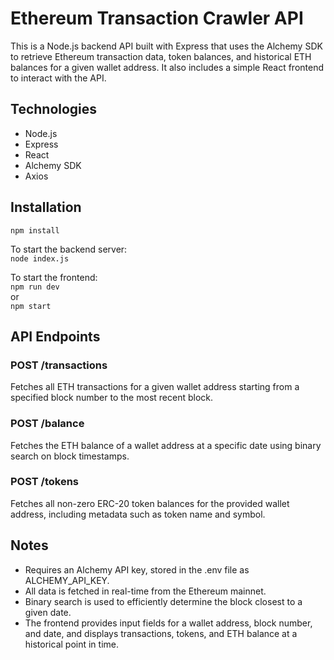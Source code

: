 # Ethereum Transaction Crawler API

This is a Node.js backend API built with Express that uses the Alchemy SDK to retrieve Ethereum transaction data, token balances, and historical ETH balances for a given wallet address. It also includes a simple React frontend to interact with the API.

## Technologies
- Node.js
- Express
- React
- Alchemy SDK
- Axios

## Installation  
`npm install`
  
To start the backend server:  
`node index.js`  

To start the frontend:  
`npm run dev`  
or  
`npm start`  
  
## API Endpoints

### POST /transactions
Fetches all ETH transactions for a given wallet address starting from a specified block number to the most recent block.  
  
### POST /balance
Fetches the ETH balance of a wallet address at a specific date using binary search on block timestamps.  
  
### POST /tokens
Fetches all non-zero ERC-20 token balances for the provided wallet address, including metadata such as token name and symbol.  


## Notes
- Requires an Alchemy API key, stored in the .env file as ALCHEMY_API_KEY.
- All data is fetched in real-time from the Ethereum mainnet.
- Binary search is used to efficiently determine the block closest to a given date.
- The frontend provides input fields for a wallet address, block number, and date, and displays transactions, tokens, and ETH balance at a historical point in time.

